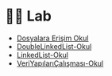 # 👩‍🔬 Lab

<!--YPackage.YGitbookIntegration-tarafından-otomatik-oluşturulmuştur-->

- [Dosyalara Erişim Okul](Dosyalara%20Eri%C5%9Fim%20Okul.c)
- [DoubleLinkedList-Okul](DoubleLinkedList-Okul.c)
- [LinkedList-Okul](LinkedList-Okul.c)
- [VeriYapılarıÇalışması-Okul](VeriYap%C4%B1lar%C4%B1%C3%87al%C4%B1%C5%9Fmas%C4%B1-Okul.c)

<!--YPackage.YGitbookIntegration-tarafından-otomatik-oluşturulmuştur-->
